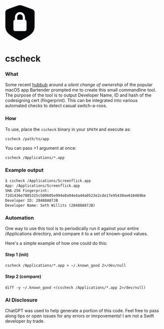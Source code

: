 <img src="./icon.png" width=96 />

# cscheck

### What

Some recent [hubbub][1] around a _silent change of ownership_ of the popular macOS app Bartender prompted me to create this small commandline tool. The purpose of the tool is to output Developer Name, ID and hash of the codesigning cert (fingerprint). This can be integrated into various automated checks to detect casual switch-a-roos.

### How

To use, place the `cscheck` binary in your `$PATH` and execute as:

```
cscheck /path/to/app
```

You can pass >1 argument at once:

```
cscheck /Applications/*.app
```

### Example output

```
$ cscheck /Applications/Screenflick.app
App: /Applications/Screenflick.app
SHA-256 Fingerprint: 72d1436e7885315c580605e994e8a94e4a44a0523e2cde17e95430ae616469be
Developer ID: 28488A87JB
Developer Name: Seth Willits (28488A87JB)
```

### Automation

One way to use this tool is to periodically run it against your entire /Applications directory, and compare it to a set of known-good values.

Here's a simple example of how one could do this:

#### Step 1 (init)
```
cscheck /Applications/*.app > ~/.known_good 2>/dev/null
```
#### Step 2 (compare)
```
diff -y ~/.known_good <(cscheck /Applications/*.app 2>/dev/null)
```

### AI Disclosure

ChatGPT was used to help generate a portion of this code. Feel free to pass along tips or open issues for any errors or imrpovements! I am not a Swift developer by trade.

[1]: https://news.ycombinator.com/item?id=40584606
